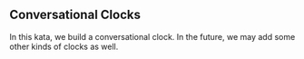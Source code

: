 ## Conversational Clocks

In this kata, we build a conversational clock. In the future, we may add some other kinds of clocks as well.